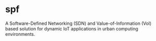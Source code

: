 # spf

A Software-Defined Networking (SDN) and Value-of-Information (VoI) based
solution for dynamic IoT applications in urban computing environments.
